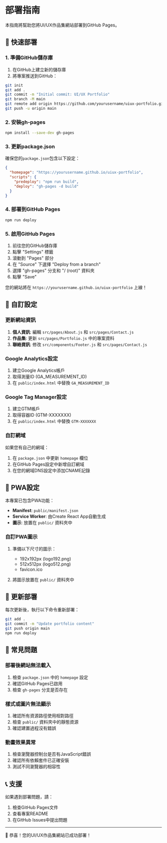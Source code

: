 # 部署指南

本指南將幫助您將UI/UX作品集網站部署到GitHub Pages。

## 🚀 快速部署

### 1. 準備GitHub儲存庫

1. 在GitHub上建立新的儲存庫
2. 將專案推送到GitHub：

```bash
git init
git add .
git commit -m "Initial commit: UI/UX Portfolio"
git branch -M main
git remote add origin https://github.com/yourusername/uiux-portfolio.git
git push -u origin main
```

### 2. 安裝gh-pages

```bash
npm install --save-dev gh-pages
```

### 3. 更新package.json

確保您的`package.json`包含以下設定：

```json
{
  "homepage": "https://yourusername.github.io/uiux-portfolio",
  "scripts": {
    "predeploy": "npm run build",
    "deploy": "gh-pages -d build"
  }
}
```

### 4. 部署到GitHub Pages

```bash
npm run deploy
```

### 5. 啟用GitHub Pages

1. 前往您的GitHub儲存庫
2. 點擊 "Settings" 標籤
3. 滾動到 "Pages" 部分
4. 在 "Source" 下選擇 "Deploy from a branch"
5. 選擇 "gh-pages" 分支和 "/ (root)" 資料夾
6. 點擊 "Save"

您的網站將在 `https://yourusername.github.io/uiux-portfolio` 上線！

## 🔧 自訂設定

### 更新網站資訊

1. **個人資訊**: 編輯 `src/pages/About.js` 和 `src/pages/Contact.js`
2. **作品集**: 更新 `src/pages/Portfolio.js` 中的專案資料
3. **聯絡資訊**: 修改 `src/components/Footer.js` 和 `src/pages/Contact.js`

### Google Analytics設定

1. 建立Google Analytics帳戶
2. 取得測量ID (GA_MEASUREMENT_ID)
3. 在 `public/index.html` 中替換 `GA_MEASUREMENT_ID`

### Google Tag Manager設定

1. 建立GTM帳戶
2. 取得容器ID (GTM-XXXXXXX)
3. 在 `public/index.html` 中替換 `GTM-XXXXXXX`

### 自訂網域

如果您有自己的網域：

1. 在 `package.json` 中更新 `homepage` 欄位
2. 在GitHub Pages設定中新增自訂網域
3. 在您的網域DNS設定中添加CNAME記錄

## 📱 PWA設定

本專案已包含PWA功能：

- **Manifest**: `public/manifest.json`
- **Service Worker**: 由Create React App自動生成
- **圖示**: 放置在 `public/` 資料夾中

### 自訂PWA圖示

1. 準備以下尺寸的圖示：
   - 192x192px (logo192.png)
   - 512x512px (logo512.png)
   - favicon.ico

2. 將圖示放置在 `public/` 資料夾中

## 🔄 更新部署

每次更新後，執行以下命令重新部署：

```bash
git add .
git commit -m "Update portfolio content"
git push origin main
npm run deploy
```

## 🐛 常見問題

### 部署後網站無法載入

1. 檢查 `package.json` 中的 `homepage` 設定
2. 確認GitHub Pages已啟用
3. 檢查 `gh-pages` 分支是否存在

### 樣式或圖片無法顯示

1. 確認所有資源路徑使用相對路徑
2. 檢查 `public/` 資料夾中的靜態資源
3. 確認建置過程沒有錯誤

### 動畫效果異常

1. 檢查瀏覽器控制台是否有JavaScript錯誤
2. 確認所有依賴套件已正確安裝
3. 測試不同瀏覽器的相容性

## 📞 支援

如果遇到部署問題，請：

1. 檢查GitHub Pages文件
2. 查看專案README
3. 在GitHub Issues中提出問題

---

🎉 恭喜！您的UI/UX作品集網站已成功部署！
